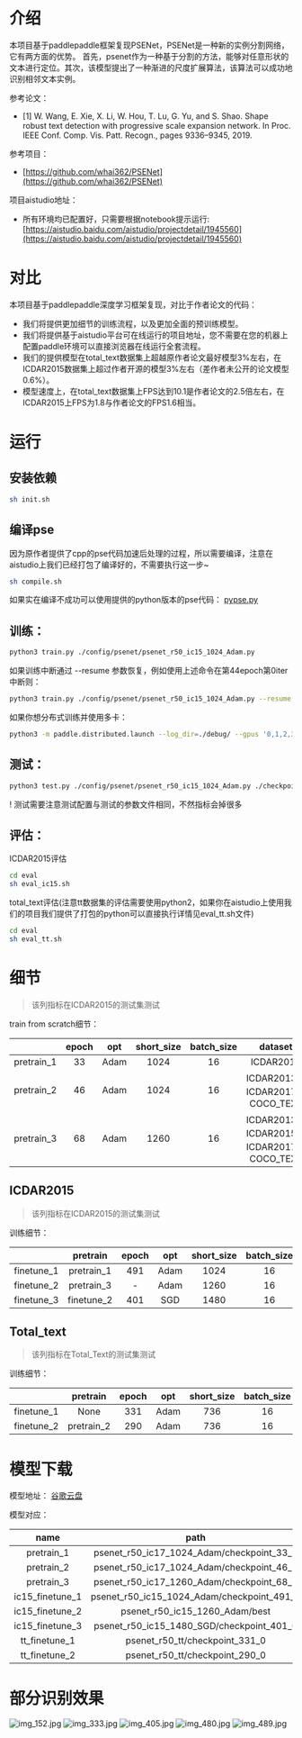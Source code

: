 # 介绍
本项目基于paddlepaddle框架复现PSENet，PSENet是一种新的实例分割网络，它有两方面的优势。 首先，psenet作为一种基于分割的方法，能够对任意形状的文本进行定位。其次，该模型提出了一种渐进的尺度扩展算法，该算法可以成功地识别相邻文本实例。


参考论文：
- [1] W. Wang, E. Xie, X. Li, W. Hou, T. Lu, G. Yu, and S. Shao. Shape robust text detection with progressive scale expansion network. In Proc. IEEE Conf. Comp. Vis. Patt. Recogn., pages 9336–9345, 2019.<br>

参考项目：
- [https://github.com/whai362/PSENet](https://github.com/whai362/PSENet)

项目aistudio地址：
- 所有环境均已配置好，只需要根据notebook提示运行:[https://aistudio.baidu.com/aistudio/projectdetail/1945560](https://aistudio.baidu.com/aistudio/projectdetail/1945560)

# 对比
本项目基于paddlepaddle深度学习框架复现，对比于作者论文的代码：
- 我们将提供更加细节的训练流程，以及更加全面的预训练模型。
- 我们将提供基于aistudio平台可在线运行的项目地址，您不需要在您的机器上配置paddle环境可以直接浏览器在线运行全套流程。
- 我们的提供模型在total_text数据集上超越原作者论文最好模型3%左右，在ICDAR2015数据集上超过作者开源的模型3%左右（差作者未公开的论文模型0.6%）。
- 模型速度上，在total_text数据集上FPS达到10.1是作者论文的2.5倍左右，在ICDAR2015上FPS为1.8与作者论文的FPS1.6相当。

# 运行
## 安装依赖
```bash
sh init.sh
```

## 编译pse
因为原作者提供了cpp的pse代码加速后处理的过程，所以需要编译，注意在aistudio上我们已经打包了编译好的，不需要执行这一步~
```bash
sh compile.sh
```
如果实在编译不成功可以使用提供的python版本的pse代码：
[pypse.py](./models/pypse.py)


## 训练：
```bash
python3 train.py ./config/psenet/psenet_r50_ic15_1024_Adam.py
```
如果训练中断通过 --resume 参数恢复，例如使用上述命令在第44epoch第0iter中断则：
```bash
python3 train.py ./config/psenet/psenet_r50_ic15_1024_Adam.py --resume checkpoint_44_0 # 不是断点参数的绝对路径请注意
```
如果你想分布式训练并使用多卡：
```bash
python3 -m paddle.distributed.launch --log_dir=./debug/ --gpus '0,1,2,3' train.py config/psenet/psenet_r50_ic17_1024_Adam.py
```

## 测试：
```bash
python3 test.py ./config/psenet/psenet_r50_ic15_1024_Adam.py ./checkpoints/psenet_r50_ic15_1024_Adam/checkpoint_491_0.pdparams --report_speed
```
! 测试需要注意测试配置与测试的参数文件相同，不然指标会掉很多

## 评估：
ICDAR2015评估
```bash
cd eval
sh eval_ic15.sh
```

total_text评估(注意tt数据集的评估需要使用python2，如果你在aistudio上使用我们的项目我们提供了打包的python可以直接执行详情见eval_tt.sh文件)
```bash
cd eval
sh eval_tt.sh
```
# 细节
>该列指标在ICDAR2015的测试集测试

train from scratch细节：


| |epoch|opt|short_size|batch_size|dataset|memory|card|precision|recall|hmean|FPS|config|
| :---: | :---: | :---: | :---: | :---: | :---: | :---: | :---: | :---: | :---: | :---: | :---: | :---: |
|pretrain_1|33|Adam|1024|16|ICDAR2017|32G|1|0.68290|0.68850|0.68569|5.0|[psenet_r50_ic17_1024.py](./config/psenet/psenst_r50_ic17_1024.py)|
|pretrain_2|46|Adam|1024|16|ICDAR2013、ICDAR2017、COCO_TEXT|32G|4|0.69678|0.69812|0.69745|5.0|[psenet_r50_ic17_1024.py](./config/psenet/psenst_r50_ic17_1024.py)|
|pretrain_3|68|Adam|1260|16|ICDAR2013、ICDAR2015、ICDAR2017、COCO_TEXT|32G|1|0.86526|0.80693|0.83508|2.0|[psenet_r50_ic17_1260.py](./config/psenet/psenet_r50_ic17_1260.py)|


## ICDAR2015
>该列指标在ICDAR2015的测试集测试

训练细节：

| |pretrain|epoch|opt|short_size|batch_size|dataset|memory|card|precision|recall|hmean|FPS|config|
| :---: | :---: | :---: | :---: | :---: | :---: | :---: | :---: | :---: | :---: | :---: | :---: | :---: | :---: |
|finetune_1|pretrain_1|491|Adam|1024|16|ICDAR2015|32G|1|0.86463|0.80260|0.83246|5.0|[finetune1.py](./config/psenet/finetune1.py)|
|finetune_2|pretrain_3|-|Adam|1260|16|ICDAR2015|32G|1|0.87024|0.81367|0.84101|2.0|[finetune2.py](./config/psenet/finetune2.py)|
|finetune_3|finetune_2|401|SGD|1480|16|ICDAR2015|32G|1|<font color='red'>0.88060</font>|<font color='red'>0.82378</font>|<font color='red'>0.85124</font>|<font color='red'>1.8</font>|[finetune3.py](./config/psenet/finetune3.py)|

## Total_text
>该列指标在Total_Text的测试集测试

训练细节：

| |pretrain|epoch|opt|short_size|batch_size|dataset|memory|card|precision|recall|hmean|FPS|config|
| :---: | :---: | :---: | :---: | :---: | :---: | :---: | :---: | :---: | :---: | :---: | :---: | :---: | :---: |
|finetune_1|None|331|Adam|736|16|Total_Text|32G|1|0.84823|0.76007|0.80173|10.1|[psenet_r50_tt.py](./config/psenet/psenet_r50_tt.py)|
|finetune_2|pretrain_2|290|Adam|736|16|Total_Text|32G|1|<font color='red'>0.88482</font>|<font color='red'>0.79002</font>|<font color='red'>0.83474</font>|<font color='red'>10.1</font>|[psenet_r50_tt_finetune2.py](./config/psenet/psenet_r50_tt_finetune2.py)|

# 模型下载
模型地址：
[谷歌云盘](https://drive.google.com/drive/folders/1Xf5NsmxseygbDKYLBgSZcnvy4fRq6ZzY?usp=sharing)

模型对应：

|name|path|
| :---: | :---: |
|pretrain_1|psenet_r50_ic17_1024_Adam/checkpoint_33_0|
|pretrain_2|psenet_r50_ic17_1024_Adam/checkpoint_46_0|
|pretrain_3|psenet_r50_ic17_1260_Adam/checkpoint_68_0|
|ic15_finetune_1|psenet_r50_ic15_1024_Adam/checkpoint_491_0|
|ic15_finetune_2|psenet_r50_ic15_1260_Adam/best|
|ic15_finetune_3|psenet_r50_ic15_1480_SGD/checkpoint_401_0|
|tt_finetune_1|psenet_r50_tt/checkpoint_331_0|
|tt_finetune_2|psenet_r50_tt/checkpoint_290_0|

# 部分识别效果
![img_152.jpg](./results/img_152.jpg)
![img_333.jpg](./results/img_333.jpg)
![img_405.jpg](./results/img_405.jpg)
![img_480.jpg](./results/img_480.jpg)
![img_489.jpg](./results/img_489.jpg)



